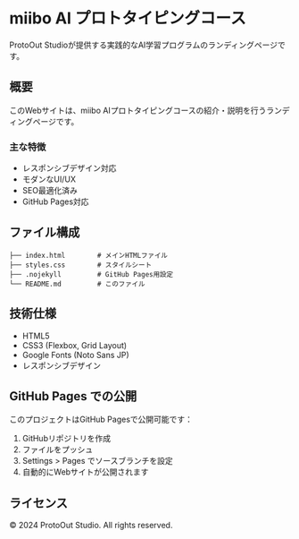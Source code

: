 # miibo AI プロトタイピングコース

ProtoOut Studioが提供する実践的なAI学習プログラムのランディングページです。

## 概要

このWebサイトは、miibo AIプロトタイピングコースの紹介・説明を行うランディングページです。

### 主な特徴

- レスポンシブデザイン対応
- モダンなUI/UX
- SEO最適化済み
- GitHub Pages対応

## ファイル構成

```
├── index.html        # メインHTMLファイル
├── styles.css        # スタイルシート
├── .nojekyll         # GitHub Pages用設定
└── README.md         # このファイル
```

## 技術仕様

- HTML5
- CSS3 (Flexbox, Grid Layout)
- Google Fonts (Noto Sans JP)
- レスポンシブデザイン

## GitHub Pages での公開

このプロジェクトはGitHub Pagesで公開可能です：

1. GitHubリポジトリを作成
2. ファイルをプッシュ
3. Settings > Pages でソースブランチを設定
4. 自動的にWebサイトが公開されます

## ライセンス

© 2024 ProtoOut Studio. All rights reserved.